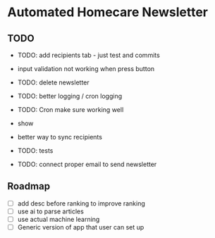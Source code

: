 # Automated Homecare Newsletter

## TODO

- TODO: add recipients tab - just test and commits

- input validation not working when press button
- TODO: delete newsletter

- TODO: better logging / cron logging
- TODO: Cron make sure working well

- show

- better way to sync recipients

- TODO: tests

- TODO: connect proper email to send newsletter

## Roadmap

- [ ] add desc before ranking to improve ranking
- [ ] use ai to parse articles
- [ ] use actual machine learning
- [ ] Generic version of app that user can set up
